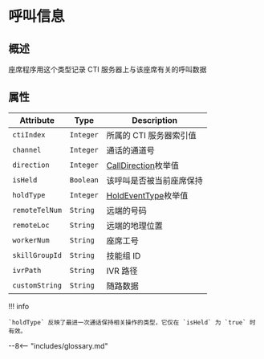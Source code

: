# 呼叫信息

## 概述

座席程序用这个类型记录 CTI 服务器上与该座席有关的呼叫数据

## 属性

| Attribute      | Type      | Description              |
| -------------- | --------- | ------------------------ |
| `ctiIndex`     | `Integer` | 所属的 CTI 服务器索引值  |
| `channel`      | `Integer` | 通话的通道号             |
| `direction`    | `Integer` | [CallDirection][]枚举值  |
| `isHeld`       | `Boolean` | 该呼叫是否被当前座席保持 |
| `holdType`     | `Integer` | [HoldEventType][]枚举值  |
| `remoteTelNum` | `String`  | 远端的号码               |
| `remoteLoc`    | `String`  | 远端的地理位置           |
| `workerNum`    | `String`  | 座席工号                 |
| `skillGroupId` | `String`  | 技能组 ID                |
| `ivrPath`      | `String`  | IVR 路径                 |
| `customString` | `String`  | 随路数据                 |

!!! info

    `holdType` 反映了最进一次通话保持相关操作的类型，它仅在 `isHeld` 为 `true` 时有效。

[calldirection]: enums.md#呼叫方向
[holdeventtype]: enums.md#保持事件类型

--8<-- "includes/glossary.md"
